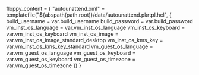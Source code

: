   floppy_content = {
    "autounattend.xml" = templatefile("${abspath(path.root)}/data/autounattend.pkrtpl.hcl", {
      build_username       = var.build_username
      build_password       = var.build_password
      vm_inst_os_language  = var.vm_inst_os_language
      vm_inst_os_keyboard  = var.vm_inst_os_keyboard
      vm_inst_os_image     = var.vm_inst_os_image_standard_desktop
      vm_inst_os_kms_key   = var.vm_inst_os_kms_key_standard
      vm_guest_os_language = var.vm_guest_os_language
      vm_guest_os_keyboard = var.vm_guest_os_keyboard
      vm_guest_os_timezone = var.vm_guest_os_timezone
    })
  }
